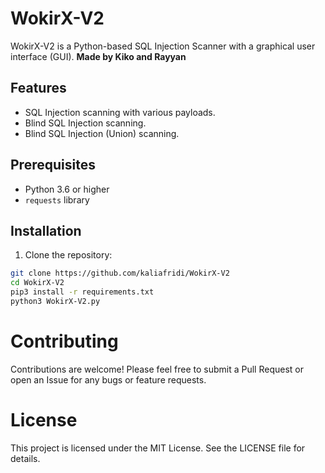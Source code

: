 # WokirX-V2

WokirX-V2 is a Python-based SQL Injection Scanner with a graphical user interface (GUI). **Made by Kiko and Rayyan**

## Features

- SQL Injection scanning with various payloads.
- Blind SQL Injection scanning.
- Blind SQL Injection (Union) scanning.

## Prerequisites

- Python 3.6 or higher
- `requests` library

## Installation

1. Clone the repository:

```bash
git clone https://github.com/kaliafridi/WokirX-V2
cd WokirX-V2
pip3 install -r requirements.txt
python3 WokirX-V2.py
```

# Contributing

Contributions are welcome! Please feel free to submit a Pull Request or open an Issue for any bugs or feature requests.

<!-- GitAds-Verify: ENACC3VXAMF7UOEZEZ7FV2YSDADKVNEY -->

# License
This project is licensed under the MIT License. See the LICENSE file for details.






